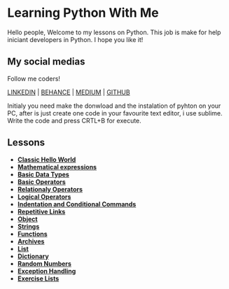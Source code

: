 # Learning Python With Me

Hello people, Welcome to my lessons on Python.
This job is make for help iniciant developers in Python.
I hope you like it!

## My social medias

Follow me coders! 

[LINKEDIN](https://www.linkedin.com/in/tuliohds) | [BEHANCE](https://www.behance.net/tuliohds) | [MEDIUM](https://www.medium.com/@tuliohenriquess) | [GITHUB](https://www.github.com/TulioHenrique)

Initialy you need make the donwload and the instalation of pyhton on your PC,
after is just create one code in your favourite text editor, i use sublime.
Write the code and press CRTL+B for execute.

## Lessons

* **[Classic Hello World](/HelloWorld.py)**
* **[Mathematical expressions](/MathematicalExpressions.py)**
* **[Basic Data Types](/BasicDataTypes.py)**
* **[Basic Operators](/BasicOperators.py)**
* **[Relationaly Operators](/RelationalyOperators.py)**
* **[Logical Operators](/LogicalOperators.py)**
* **[Indentation and Conditional Commands](/IndentationEConditionalCommands.py)**
* **[Repetitive Links](/RepetitiveLinks.py)**
* **[Object](/Object.py)**
* **[Strings](/Strings.py)**
* **[Functions](/Functions.py)**
* **[Archives](/Archives.py)**
* **[List](/List.py)**
* **[Dictionary](/Dictionary.py)**
* **[Random Numbers](/RandomNumbers.py)**
* **[Exception Handling](/ExceptionHandling.py)**
* **[Exercise Lists](/ExerciseLists.py)**
